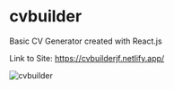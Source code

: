 # cvbuilder

Basic CV Generator created with React.js

Link to Site: https://cvbuilderjf.netlify.app/

![cvbuilder](https://github.com/JohnFuhrm12/cvbuilder/assets/61069716/a3ff77b9-e63c-4d99-a079-5ebd98e44d42)
